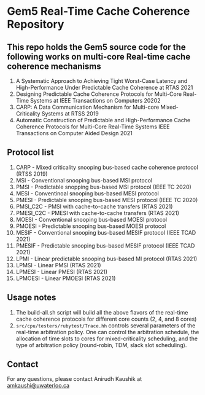# Gem5 Real-Time Cache Coherence Repository

## This repo holds the Gem5 source code for the following works on multi-core Real-time cache coherence mechanisms
1. A Systematic Approach to Achieving Tight Worst-Case Latency and High-Performance Under Predictable Cache Coherence at RTAS 2021
2. Designing Predictable Cache Coherence Protocols for Multi-Core Real-Time Systems at IEEE Transactions on Computers 20202
3. CARP: A Data Communication Mechanism for Multi-core Mixed-Criticality Systems at RTSS 2019
4. Automatic Construction of Predictable and High-Performance Cache Coherence Protocols for Multi-Core Real-Time Systems IEEE Transactions on Computer Aided Design 2021

## Protocol list
1. CARP - Mixed criticality snooping bus-based cache coherence protocol (RTSS 2019)
2. MSI - Conventional snooping bus-based MSI protocol
3. PMSI - Predictable snopping bus-based MSI protocol (IEEE TC 2020)
4. MESI - Conventinoal snooping bus-based MESI protocol
5. PMESI - Predictable snooping bus-based MESI protocol (IEEE TC 2020)
6. PMSI_C2C - PMSI with cache-to-cache transfers (RTAS 2021)
7. PMESI_C2C - PMESI with cache-to-cache transfers (RTAS 2021)
8. MOESI - Conventional snooping bus-based MOESI protocol
9. PMOESI - Predictable snooping bus-based MOESI protocol
10. MESIF - Conventional snooping bus-based MESIF protocol (IEEE TCAD 2021)
11. PMESIF - Predictable snooping bus-based MESIF protocol (IEEE TCAD 2021)
12. LPMI - Linear predictable snooping bus-based MI protocol (RTAS 2021)
13. LPMSI - Linear PMSI (RTAS 2021)
14. LPMESI - Linear PMESI (RTAS 2021)
15. LPMOESI - Linear PMOESI (RTAS 2021)

## Usage notes
1. The build-all.sh script will build all the above flavors of the real-time cache coherence protocols for different core counts (2, 4, and 8 cores)
2. `src/cpu/testers/rubytest/Trace.hh` controls several parameters of the real-time arbitration policy. One can control the arbitration schedule, the allocation of time slots to cores for mixed-criticality scheduling, and the type of arbitration policy (round-robin, TDM, slack slot scheduling).

## Contact
For any questions, please contact Anirudh Kaushik at amkaushi@uwaterloo.ca

